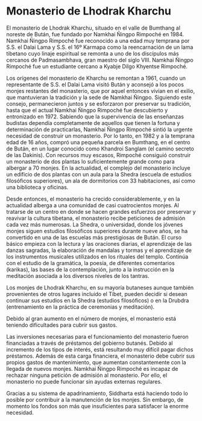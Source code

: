 #  Monasterio de Lhodrak Kharchu 

El monasterio de Lhodrak Kharchu, situado en el valle de Bumthang al noreste de Bután, fue fundado por Namkhai Ñingpo Rimpoché en 1984. Namkhai Ñingpo Rimpoché fue reconocido a una edad muy temprana por S.S. el Dalai Lama y S.S. el 16º Karmapa como la reencarnación de un lama tibetano cuyo linaje espiritual se remonta a uno de los discípulos más cercanos de Padmasambhava, gran maestro del siglo VIII. Namkhai Ñingpo Rimpoché fue un estudiante cercano a Kyabje Dilgo Khyentse Rimpoché. 

Los orígenes del monasterio de Kharchu se remontan a 1961, cuando un representante de S.S. el Dalai Lama visitó Bután y aconsejó a los pocos monjes restantes del monasterio, que por aquel entonces vivían en el exilio, que mantuvieran la tradición y la sede de Namkhai Ñingpo. Siguiendo este consejo, permanecieron juntos y se esforzaron por preservar su tradición, hasta que el actual Namkhai Ñingpo Rimpoché fue descubierto y entronizado en 1972. Sabiendo que la supervivencia de las enseñanzas budistas dependía completamente de aquellos que tienen la fortuna y determinación de practicarlas, Namkhai Ñingpo Rimpoché sintió la urgente necesidad de construir un monasterio. Por lo tanto, en 1982 y a la temprana edad de 16 años, compró una pequeña parcela en Bumthang, en el centro de Bután, en un lugar conocido como Khandroi Sanglam (el camino secreto de las Dakinis). Con recursos muy escasos, Rimpoché consiguió construir un monasterio de dos plantas lo suficientemente grande como para albergar a 70 monjes. En la actualidad, el complejo del monasterio incluye un edificio de dos plantas con un aula para la Shedra (escuela de estudios filosóficos superiores), un ala de dormitorios con 33 habitaciones, así como una biblioteca y oficinas. 

Desde entonces, el monasterio ha crecido considerablemente, y en la actualidad alberga a una comunidad de casi cuatrocientos monjes. Al tratarse de un centro en donde se hacen grandes esfuerzos por preservar y reavivar la cultura tibetana, el monasterio recibe peticiones de admisión cada vez más numerosas. La Shedra, o universidad, donde los jóvenes monjes siguen estudios filosóficos superiores durante nueve años, se ha convertido en una de las escuelas más prestigiosas de Bután. El curso básico empieza con la lectura y las oraciones diarias, el aprendizaje de las danzas sagradas, la elaboración de mandalas y tormas y el aprendizaje de los instrumentos musicales utilizados en los rituales del templo. Continúa con el estudio de la gramática, la poesía, de diferentes comentarios (karikas), las bases de la contemplación, junto a la instrucción en la meditación asociada a los diversos niveles de los tantras. 

Los monjes de Lhodrak Kharchu, en su mayoría butaneses aunque también provenientes de otros lugares incluido el Tíbet, pueden decidir si desean continuar sus estudios en la Shedra (estudios filosóficos) o en la Drubdra (entrenamiento en la práctica de ceremonias y meditación). 

Debido al gran aumento en el número de monjes, el monasterio está teniendo dificultades para cubrir sus gastos. 

Las inversiones necesarias para el funcionamiento del monasterio fueron financiadas a través de préstamos del gobierno butanés. Debido al incremento de los tipos de interés, está resultando muy difícil pagar dichos préstamos. Además de esta carga financiera, el monasterio debe cubrir sus propios gastos de mantenimiento, que aumentan constantemente con la llegada de nuevos monjes. Namkhai Ñingpo Rimpoché es incapaz de rechazar ninguna petición de admisión al monasterio. Por ello, el monasterio no puede funcionar sin ayudas externas regulares. 

Gracias a su sistema de apadrinamiento, Siddharta está haciendo todo lo posible por contribuir a la manutención de los monjes. Sin embargo, de momento los fondos son más que insuficientes para satisfacer la enorme necesidad. 
